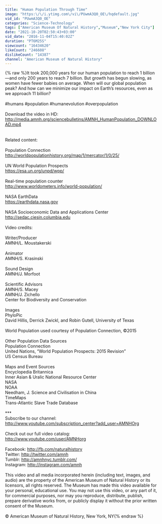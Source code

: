 ```yaml
---
title: "Human Population Through Time"
image: "https:\/\/i.ytimg.com\/vi\/PUwmA3Q0_OE\/hqdefault.jpg"
vid_id: "PUwmA3Q0_OE"
categories: "Science-Technology"
tags: ["American Museum Of Natural History","Museum","New York City"]
date: "2021-10-20T02:50:43+03:00"
vid_date: "2016-11-04T15:40:02Z"
duration: "PT6M25S"
viewcount: "16434620"
likeCount: "246608"
dislikeCount: "14387"
channel: "American Museum of Natural History"
---
```

{% raw %}It took 200,000 years for our human population to reach 1 billion—and only 200 years to reach 7 billion. But growth has begun slowing, as women have fewer babies on average. When will our global population peak? And how can we minimize our impact on Earth’s resources, even as we approach 11 billion?<br /><br />#humans #population #humanevolution #overpopulation<br /><br />Download the video in HD: <br /><a rel="nofollow" target="blank" href="http://media.amnh.org/sciencebulletins/AMNH_HumanPopulation_DOWNLOAD.mp4">http://media.amnh.org/sciencebulletins/AMNH_HumanPopulation_DOWNLOAD.mp4</a><br /><br /><br />Related content:<br /><br />Population Connection<br /><a rel="nofollow" target="blank" href="http://worldpopulationhistory.org/map/1/mercator/1/0/25/">http://worldpopulationhistory.org/map/1/mercator/1/0/25/</a><br /><br />UN World Population Prospects<br /><a rel="nofollow" target="blank" href="https://esa.un.org/unpd/wpp/">https://esa.un.org/unpd/wpp/</a><br /><br />Real-time population counter<br /><a rel="nofollow" target="blank" href="http://www.worldometers.info/world-population/">http://www.worldometers.info/world-population/</a><br /><br />NASA EarthData<br /><a rel="nofollow" target="blank" href="https://earthdata.nasa.gov">https://earthdata.nasa.gov</a><br /><br />NASA Socioeconomic Data and Applications Center <br /><a rel="nofollow" target="blank" href="http://sedac.ciesin.columbia.edu">http://sedac.ciesin.columbia.edu</a><br /><br />Video credits:<br /><br />Writer/Producer<br />AMNH/L. Moustakerski<br /><br />Animator<br />AMNH/S. Krasinski<br /><br />Sound Design<br />AMNH/J. Morfoot<br /><br />Scientific Advisors<br />AMNH/S. Macey<br />AMNH/J. Zichello<br />Center for Biodiversity and Conservation<br /><br />Images<br />PhyloPic<br />David Hillis, Derrick Zwickl, and Robin Gutell, University of Texas<br /><br />World Population used courtesy of Population Connection, ©2015<br /><br />Other Population Data Sources<br />Population Connection<br />United Nations, “World Population Prospects: 2015 Revision”<br />US Census Bureau<br /><br />Maps and Event Sources<br />Encyclopedia Britannica<br />Inner Asian &amp; Uralic National Resource Center<br />NASA<br />NOAA<br />Needham, J. Science and Civilisation in China<br />TimeMaps<br />Trans-Atlantic Slave Trade Database<br /><br />***<br />Subscribe to our channel:<br /><a rel="nofollow" target="blank" href="http://www.youtube.com/subscription_center?add_user=AMNHOrg">http://www.youtube.com/subscription_center?add_user=AMNHOrg</a><br /><br />Check out our full video catalog:<br />‪<a rel="nofollow" target="blank" href="http://www.youtube.com/user/AMNHorg‬‬‬‬">http://www.youtube.com/user/AMNHorg‬‬‬‬</a> ‬‬<br /><br />Facebook: ‪<a rel="nofollow" target="blank" href="http://fb.com/naturalhistory‬‬‬‬‬‬">http://fb.com/naturalhistory‬‬‬‬‬‬</a><br />Twitter: ‪<a rel="nofollow" target="blank" href="http://twitter.com/amnh‬‬‬‬‬‬">http://twitter.com/amnh‬‬‬‬‬‬</a><br />Tumblr: ‪<a rel="nofollow" target="blank" href="http://amnhnyc.tumblr.com/‬‬‬‬‬‬">http://amnhnyc.tumblr.com/‬‬‬‬‬‬</a><br />Instagram: ‪<a rel="nofollow" target="blank" href="http://instagram.com/amnh‬‬‬‬‬‬">http://instagram.com/amnh‬‬‬‬‬‬</a><br /><br />This video and all media incorporated herein (including text, images, and audio) are the property of the American Museum of Natural History or its licensors, all rights reserved. The Museum has made this video available for your personal, educational use. You may not use this video, or any part of it, for commercial purposes, nor may you reproduce, distribute, publish, prepare derivative works from, or publicly display it without the prior written consent of the Museum.<br /><br />© American Museum of Natural History, New York, NY{% endraw %}
